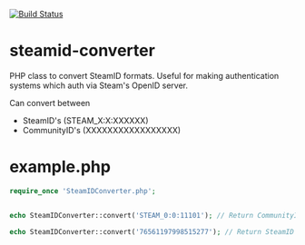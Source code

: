 [![Build Status](https://travis-ci.org/callumthomson/steamid-converter.svg?branch=master)](https://travis-ci.org/callumthomson/steamid-converter)
# steamid-converter
PHP class to convert SteamID formats. Useful for making authentication systems which auth via Steam's OpenID server. 

Can convert between
* SteamID's (STEAM_X:X:XXXXXX)
* CommunityID's (XXXXXXXXXXXXXXXXX)

# example.php
```php
require_once 'SteamIDConverter.php';


echo SteamIDConverter::convert('STEAM_0:0:11101'); // Return CommunityID converted from SteamID

echo SteamIDConverter::convert('76561197998515277'); // Return SteamID converted from CommunityID
```
